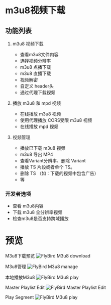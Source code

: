 
# m3u8视频下载

## 功能列表
 1. m3u8 视频下载
    - 查看m3u8文件内容
    - 选择视频分辨率
    - m3u8 点播下载 
    - m3u8 直播下载  
    - 视频解密
    - 自定义 header头
    - 通过代理下载视频

 2. 播放 m3u8 和 mpd 视频
    -  在线播放  m3u8 视频
    -  使用代理播放 CORS受限 m3u8 视频
    -  在线播放 mpd 视频

 3. 视频管理
    - 播放已下载 m3u8 视频
    - m3u8 导出 MP4
    - 查看Variant分辨率、删除 Variant
    - 播放 TS 片段或者单个 TS。
    - 删除 TS （如：下载的视频中包含广告）
    - 等


### 开发者选项
   - 查看 m3u8内容
   - 下载 m3u8 全分辨率视频
   - 检查m3u8是否支持跨域播放


# 预览

M3u8下载预览
![FlyBird M3u8 download](../images/download-preview.png)  


M3u8管理
![FlyBird M3u8 manage](../images/manage.png)  

本地播放M3u8
![FlyBird M3u8 play](../images/play.png) 

Master Playlist Edit
![FlyBird Master Playlist Edit](../images/master-playlist-edit.jpg) 

Play Segment
![FlyBird M3u8 play](../images/play-ts.jpg) 
